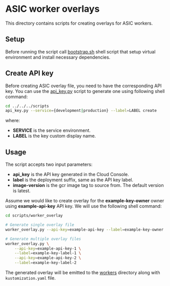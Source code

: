 # ASIC worker overlays

This directory contains scripts for creating overlays for ASIC workers.

## Setup

Before running the script call [bootstrap.sh](./scripts/bootstrap.sh) shell
script that setup virtual environment and install necessary dependencies.

## Create API key

Before creating ASIC overlay file, you need to have the corresponding API key.
You can use the [api_key.py](../../../scripts/api_key.py) script to generate one
using following shell command:

```bash
cd ../../../scripts
api_key.py --service={development|production} --label=LABEL create
```

where:

- **SERVICE** is the service environment.
- **LABEL** is the key custom display name.

## Usage

The script accepts two input parameters:

- **api_key** is the API key generated in the Cloud Console.
- **label** is the deployment suffix, same as the API key label.
- **image-version** is the gcr image tag to source from. The default version is
	latest.

Assume we would like to create overlay for the **example-key-owner** owner
using **example-api-key** API key. We will use the following shell command:

```bash
cd scripts/worker_overlay

# Generate single overlay file
worker_overlay.py --api-key=example-api-key --label=example-key-owner

# Generate multiple overlay files
worker_overlay.py \
    --api-key=example-api-key-1 \
    --label=example-key-label-1 \
    --api-key=example-api-key-2 \
    --label=example-key-label-2
```

The generated overlay will be emitted to the [workers](../../overlays/workers)
directory along with `kustomization.yaml` file.
